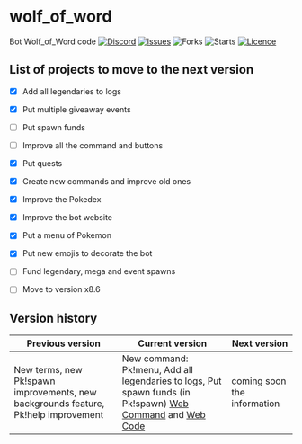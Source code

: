 # wolf_of_word
Bot Wolf_of_Word code
[![Discord](https://img.shields.io/discord/878225376319516732?logo=discord&style=flag)](https://discord.gg/Bae9rVuddV)
[![Issues](https://img.shields.io/github/issues/PenguinKingdom/wolf_of_word)](https://github.com/PenguinKingdom/wolf_of_word/issues/)
![Forks](https://img.shields.io/github/forks/PenguinKingdom/wolf_of_word)
![Starts](https://img.shields.io/github/stars/PenguinKingdom/wolf_of_word)
[![Licence](https://img.shields.io/github/license/PenguinKingdom/wolf_of_word)](https://github.com/PenguinKingdom/wolf_of_word/blob/main/LICENSE)

## List of projects to move to the next version
- [X] Add all legendaries to logs
- [X] Put multiple giveaway events
- [ ] Put spawn funds
- [ ] Improve all the command and buttons
- [X] Put quests
- [X] Create new commands and improve old ones
- [X] Improve the Pokedex
- [X] Improve the bot website
- [X] Put a menu of Pokemon
- [X] Put new emojis to decorate the bot
- [ ] Fund legendary, mega and event spawns
- [ ] Move to version x8.6


## Version history
| Previous version | Current version | Next version |
| ---------------- | --------------- | ------------ |
| New terms, new Pk!spawn improvements, new backgrounds feature, Pk!help improvement | New command: Pk!menu, Add all legendaries to logs, Put spawn funds (in Pk!spawn) [Web Command](https://delta-bot.gitbook.io/wolf-of-world/) and [Web Code](https://github.com/PenguinKingdom/wolf_of_word) | coming soon the information |
